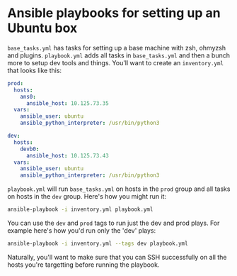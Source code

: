 # Ansible playbooks for setting up an Ubuntu box

`base_tasks.yml` has tasks for setting up a base machine with zsh, ohmyzsh and
plugins. `playbook.yml` adds all tasks in `base_tasks.yml` and then a bunch more
to setup dev tools and things. You'll want to create an `inventory.yml` that
looks like this:

```yaml
prod:
  hosts:
    ans0:
      ansible_host: 10.125.73.35
  vars:
    ansible_user: ubuntu
    ansible_python_interpreter: /usr/bin/python3

dev:
  hosts:
    devb0:
      ansible_host: 10.125.73.43
  vars:
    ansible_user: ubuntu
    ansible_python_interpreter: /usr/bin/python3
```

`playbook.yml` will run `base_tasks.yml` on hosts in the `prod` group and all
tasks on hosts in the `dev` group. Here's how you might run it:

```bash
ansible-playbook -i inventory.yml playbook.yml
```

You can use the `dev` and `prod` tags to run just the dev and prod plays. For
example here's how you'd run only the 'dev' plays:

```bash
ansible-playbook -i inventory.yml --tags dev playbook.yml
```

Naturally, you'll want to make sure that you can SSH successfully on all the
hosts you're targetting before running the playbook.
